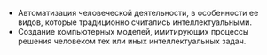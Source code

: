 - Автоматизация человеческой деятельности, в особенности ее видов, которые традиционно считались интеллектуальными.
- Создание компьютерных моделей, имитирующих процессы решения человеком тех или иных интеллектуальных задач.